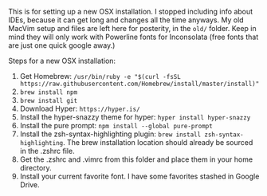 This is for setting up a new OSX installation. I stopped including info about IDEs, because it can get long and changes all the time anyways. My old MacVim setup and files are left here for posterity, in the `old/` folder. Keep in mind they will only work with Powerline fonts for Inconsolata (free fonts that are just one quick google away.)

Steps for a new OSX installation:
1. Get Homebrew: `/usr/bin/ruby -e "$(curl -fsSL https://raw.githubusercontent.com/Homebrew/install/master/install)"`
2. `brew install npm`
3. `brew install git`
4. Download Hyper: `https://hyper.is/`
5. Install the hyper-snazzy theme for hyper: `hyper install hyper-snazzy`
6. Install the pure prompt: `npm install --global pure-prompt`
7. Install the zsh-syntax-highlighting plugin: `brew install zsh-syntax-highlighting`. The brew installation location should already be sourced in the .zshrc file.
8. Get the .zshrc and .vimrc from this folder and place them in your home directory.
9. Install your current favorite font. I have some favorites stashed in Google Drive.
